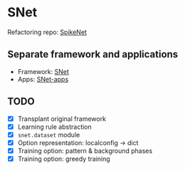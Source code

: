 # SNet

Refactoring repo: [SpikeNet](https://github.com/Nuullll/SNet)

## Separate framework and applications

* Framework: [SNet](https://github.com/Nuullll/SNet)
* Apps: [SNet-apps](https://github.com/Nuullll/SNet-apps)

## TODO

* [x] Transplant original framework
* [x] Learning rule abstraction
* [x] `snet.dataset` module
* [x] Option representation: localconfig -> dict
* [x] Training option: pattern & background phases
* [x] Training option: greedy training
